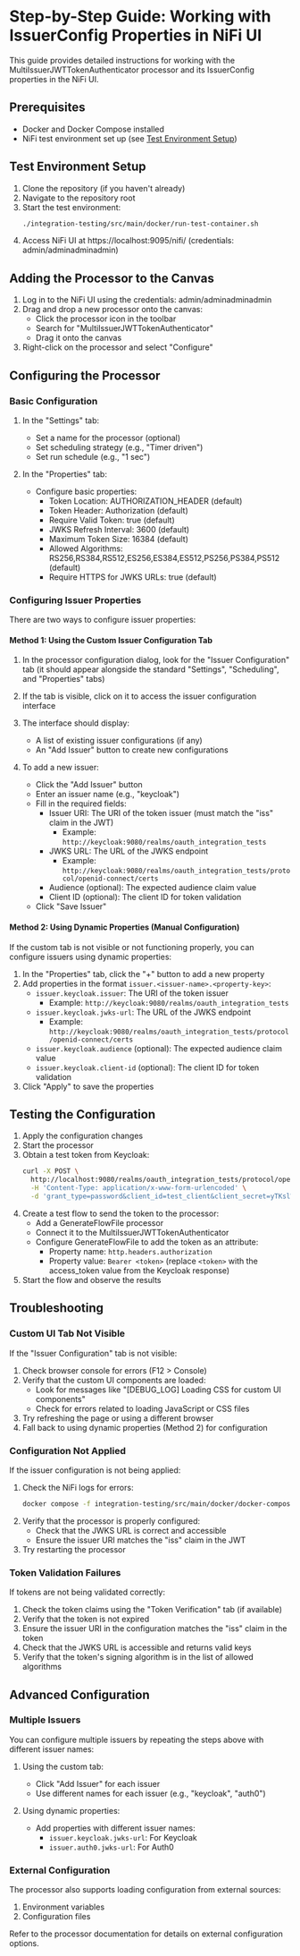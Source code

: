 # Step-by-Step Guide: Working with IssuerConfig Properties in NiFi UI

This guide provides detailed instructions for working with the MultiIssuerJWTTokenAuthenticator processor and its IssuerConfig properties in the NiFi UI.

## Prerequisites

- Docker and Docker Compose installed
- NiFi test environment set up (see [Test Environment Setup](#test-environment-setup))

## Test Environment Setup

1. Clone the repository (if you haven't already)
2. Navigate to the repository root
3. Start the test environment:
   ```bash
   ./integration-testing/src/main/docker/run-test-container.sh
   ```
4. Access NiFi UI at https://localhost:9095/nifi/ (credentials: admin/adminadminadmin)

## Adding the Processor to the Canvas

1. Log in to the NiFi UI using the credentials: admin/adminadminadmin
2. Drag and drop a new processor onto the canvas:
   - Click the processor icon in the toolbar
   - Search for "MultiIssuerJWTTokenAuthenticator"
   - Drag it onto the canvas
3. Right-click on the processor and select "Configure"

## Configuring the Processor

### Basic Configuration

1. In the "Settings" tab:
   - Set a name for the processor (optional)
   - Set scheduling strategy (e.g., "Timer driven")
   - Set run schedule (e.g., "1 sec")

2. In the "Properties" tab:
   - Configure basic properties:
     - Token Location: AUTHORIZATION_HEADER (default)
     - Token Header: Authorization (default)
     - Require Valid Token: true (default)
     - JWKS Refresh Interval: 3600 (default)
     - Maximum Token Size: 16384 (default)
     - Allowed Algorithms: RS256,RS384,RS512,ES256,ES384,ES512,PS256,PS384,PS512 (default)
     - Require HTTPS for JWKS URLs: true (default)

### Configuring Issuer Properties

There are two ways to configure issuer properties:

#### Method 1: Using the Custom Issuer Configuration Tab

1. In the processor configuration dialog, look for the "Issuer Configuration" tab (it should appear alongside the standard "Settings", "Scheduling", and "Properties" tabs)
2. If the tab is visible, click on it to access the issuer configuration interface
3. The interface should display:
   - A list of existing issuer configurations (if any)
   - An "Add Issuer" button to create new configurations

4. To add a new issuer:
   - Click the "Add Issuer" button
   - Enter an issuer name (e.g., "keycloak")
   - Fill in the required fields:
     - Issuer URI: The URI of the token issuer (must match the "iss" claim in the JWT)
       - Example: `http://keycloak:9080/realms/oauth_integration_tests`
     - JWKS URL: The URL of the JWKS endpoint
       - Example: `http://keycloak:9080/realms/oauth_integration_tests/protocol/openid-connect/certs`
     - Audience (optional): The expected audience claim value
     - Client ID (optional): The client ID for token validation
   - Click "Save Issuer"

#### Method 2: Using Dynamic Properties (Manual Configuration)

If the custom tab is not visible or not functioning properly, you can configure issuers using dynamic properties:

1. In the "Properties" tab, click the "+" button to add a new property
2. Add properties in the format `issuer.<issuer-name>.<property-key>`:
   - `issuer.keycloak.issuer`: The URI of the token issuer
     - Example: `http://keycloak:9080/realms/oauth_integration_tests`
   - `issuer.keycloak.jwks-url`: The URL of the JWKS endpoint
     - Example: `http://keycloak:9080/realms/oauth_integration_tests/protocol/openid-connect/certs`
   - `issuer.keycloak.audience` (optional): The expected audience claim value
   - `issuer.keycloak.client-id` (optional): The client ID for token validation
3. Click "Apply" to save the properties

## Testing the Configuration

1. Apply the configuration changes
2. Start the processor
3. Obtain a test token from Keycloak:
   ```bash
   curl -X POST \
     http://localhost:9080/realms/oauth_integration_tests/protocol/openid-connect/token \
     -H 'Content-Type: application/x-www-form-urlencoded' \
     -d 'grant_type=password&client_id=test_client&client_secret=yTKslWLtf4giJcWCaoVJ20H8sy6STexM&username=testUser&password=drowssap'
   ```
4. Create a test flow to send the token to the processor:
   - Add a GenerateFlowFile processor
   - Connect it to the MultiIssuerJWTTokenAuthenticator
   - Configure GenerateFlowFile to add the token as an attribute:
     - Property name: `http.headers.authorization`
     - Property value: `Bearer <token>` (replace `<token>` with the access_token value from the Keycloak response)
5. Start the flow and observe the results

## Troubleshooting

### Custom UI Tab Not Visible

If the "Issuer Configuration" tab is not visible:

1. Check browser console for errors (F12 > Console)
2. Verify that the custom UI components are loaded:
   - Look for messages like "[DEBUG_LOG] Loading CSS for custom UI components"
   - Check for errors related to loading JavaScript or CSS files
3. Try refreshing the page or using a different browser
4. Fall back to using dynamic properties (Method 2) for configuration

### Configuration Not Applied

If the issuer configuration is not being applied:

1. Check the NiFi logs for errors:
   ```bash
   docker compose -f integration-testing/src/main/docker/docker-compose.yml logs nifi
   ```
2. Verify that the processor is properly configured:
   - Check that the JWKS URL is correct and accessible
   - Ensure the issuer URI matches the "iss" claim in the JWT
3. Try restarting the processor

### Token Validation Failures

If tokens are not being validated correctly:

1. Check the token claims using the "Token Verification" tab (if available)
2. Verify that the token is not expired
3. Ensure the issuer URI in the configuration matches the "iss" claim in the token
4. Check that the JWKS URL is accessible and returns valid keys
5. Verify that the token's signing algorithm is in the list of allowed algorithms

## Advanced Configuration

### Multiple Issuers

You can configure multiple issuers by repeating the steps above with different issuer names:

1. Using the custom tab:
   - Click "Add Issuer" for each issuer
   - Use different names for each issuer (e.g., "keycloak", "auth0")

2. Using dynamic properties:
   - Add properties with different issuer names:
     - `issuer.keycloak.jwks-url`: For Keycloak
     - `issuer.auth0.jwks-url`: For Auth0

### External Configuration

The processor also supports loading configuration from external sources:

1. Environment variables
2. Configuration files

Refer to the processor documentation for details on external configuration options.